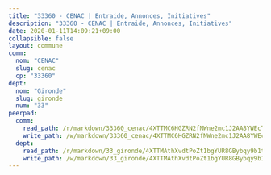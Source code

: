 ```yaml
---
title: "33360 - CENAC | Entraide, Annonces, Initiatives"
description: "33360 - CENAC | Entraide, Annonces, Initiatives"
date: 2020-01-11T14:09:21+09:00
collapsible: false
layout: commune
comm:
  nom: "CENAC"
  slug: cenac
  cp: "33360"
dept:
  nom: "Gironde"
  slug: gironde
  num: "33"
peerpad:
  comm:
    read_path: /r/markdown/33360_cenac/4XTTMC6HGZRN2fNWne2mc1J2AA8YWEcTbfuq5fasSnK5Uvdx7
    write_path: /w/markdown/33360_cenac/4XTTMC6HGZRN2fNWne2mc1J2AA8YWEcTbfuq5fasSnK5Uvdx7-K3TgUKjs2KjcvxEFZqSzG6Sd5ky19iQnZKUetUH7CTAV634ZxogtLgyhFsv5njHhW7jDJPuqQGeRGyiVJyDPGjuAUVjggwQd6BjdciesWh5Wu11wMkGCzDqviqf9Pak7aejEgB8X
  dept:
    read_path: /r/markdown/33_gironde/4XTTMAthXvdtPoZt1bgYUR8GBybqy9b1tLUaaKDw5iKj57LRt
    write_path: /w/markdown/33_gironde/4XTTMAthXvdtPoZt1bgYUR8GBybqy9b1tLUaaKDw5iKj57LRt-K3TgU8ogmN5s8hbKrZhkV9P1KQiFepNWXjoYRvdMTW1jt7eRXTmrjG677tN9mcUTsALjzYGgb8mvcrYPJn2Jd8cTiBmF9aZcbgdcQL1kzCPJnSf6X8tpEcGPdTr5qT6cQqEpt6oQ
---
```


